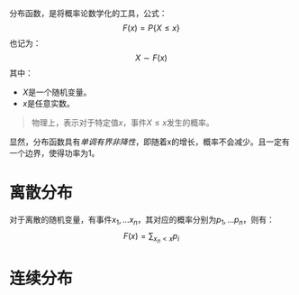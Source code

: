 分布函数，是将概率论数学化的工具，公式：
$$
F(x) = P\{X \leq x\}
$$
也记为：
$$
X \sim F(x)
$$
其中：
- $X$是一个随机变量。
- $x$是任意实数。
> 物理上，表示对于特定值$x$，事件$X \leq x$发生的概率。

显然，分布函数具有*单调有界非降性*，即随着x的增长，概率不会减少。且一定有一个边界，使得功率为1。
# 离散分布
对于离散的随机变量，有事件$x_1, \ldots x_n$，其对应的概率分别为$p_1, \ldots p_n$，则有：
$$
F(x) = \sum_{x_n<x} p_i
$$

# 连续分布